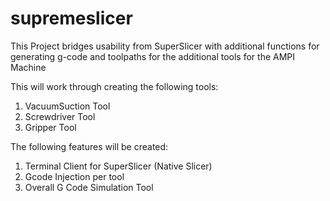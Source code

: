# supremeslicer
This Project bridges usability from SuperSlicer with additional functions for generating g-code and toolpaths for the additional tools for the AMPI Machine

This will work through creating the following tools:
  1. VacuumSuction Tool
  2. Screwdriver Tool
  3. Gripper Tool


The following features will be created:
  1. Terminal Client for SuperSlicer (Native Slicer)
  2. Gcode Injection per tool
  3. Overall G Code Simulation Tool
  
